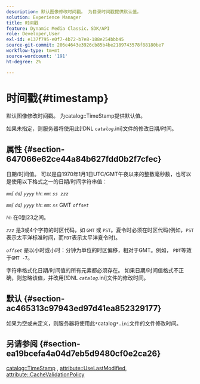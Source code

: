 ```yaml
---
description: 默认图像修改时间戳。 为目录时间戳提供默认值。
solution: Experience Manager
title: 时间戳
feature: Dynamic Media Classic，SDK/API
role: Developer,User
exl-id: e137f795-e0f7-4b72-b7e8-188e254bbb45
source-git-commit: 206e4643e3926cb85b4be2189743578f88180be7
workflow-type: tm+mt
source-wordcount: '191'
ht-degree: 2%

---
```


# 时间戳{#timestamp}

默认图像修改时间戳。 为catalog::TimeStamp提供默认值。

如果未指定，则服务器将使用此&#x200B;[!DNL *`catalog`*.ini]文件的修改日期/时间。

## 属性 {#section-647066e62ce44a84b627fdd0b2f7cfec}

日期/时间值。 可以是自1970年1月1日UTC/GMT午夜以来的整数毫秒数，也可以是使用以下格式之一的日期/时间字符串值：

*`mm`*/  *`dd`*/  *`yyyy`* *`hh`*: *`mm`*:  *`ss zzz`*

*`mm`*/  *`dd`*/  *`yyyy`* *`hh`*: *`mm`*: *`ss`* GMT  *`offset`*

*`hh`* 在0到23之间。

*`zzz`* 是3或4个字符的时区代码，如 `GMT` 或 `PST`。夏令时必须在时区代码(例如，`PST`表示太平洋标准时间，而`PDT`表示太平洋夏令时)。

*`offset`* 是以小时或小时：分钟为单位的时区偏移，相对于GMT。例如， `PDT`等效于`GMT -7`。

字符串格式化日期/时间值的所有元素都必须存在。 如果日期/时间值格式不正确，则忽略该值，并改用&#x200B;[!DNL *`catalog`*.ini]文件的修改时间。

## 默认 {#section-ac465313c97943ed97d41ea852329177}

如果为空或未定义，则服务器将使用此`*`catalog`*.ini`文件的文件修改时间。

## 另请参阅 {#section-ea19bcefa4a04d7eb5d9480cf0e2ca26}

[catalog::TimeStamp](../../../../../is-api/image-catalog/image-serving-api-ref/c-image-catalog-reference/c-image-svg-data-reference/c-image-data-reference/r-timestamp-cat.md#reference-59a27b72f4cb4a53a3baba83214c4ded) ,  [attribute::UseLastModified](../../../../../is-api/image-catalog/image-serving-api-ref/c-image-catalog-reference/c-attributes-reference/r-uselastmodified.md#reference-73ecc421e6864a38aec5a4775f06b8e8),  [attribute::CacheValidationPolicy](../../../../../is-api/image-catalog/image-serving-api-ref/c-image-catalog-reference/c-attributes-reference/r-cachevalidationpolicy.md#reference-e55e52fd749041718a9af69fa2027b57)
